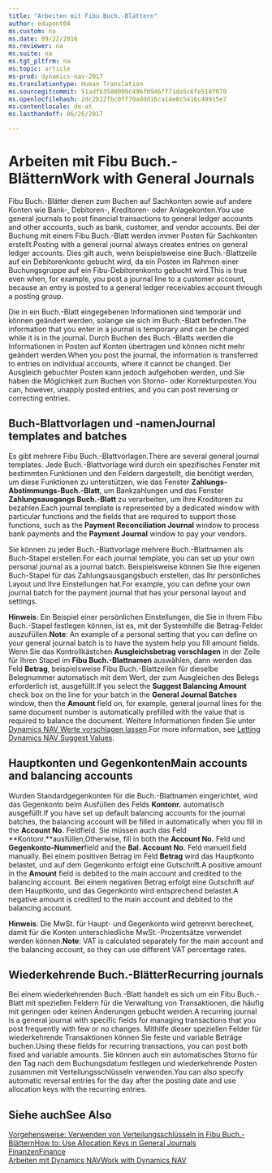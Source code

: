 ```yaml
---
title: "Arbeiten mit Fibu Buch.-Blättern"
author: edupont04
ms.custom: na
ms.date: 09/22/2016
ms.reviewer: na
ms.suite: na
ms.tgt_pltfrm: na
ms.topic: article
ms-prod: dynamics-nav-2017
ms.translationtype: Human Translation
ms.sourcegitcommit: 51adfb3588099c496f0946ff71da5c6fe518f070
ms.openlocfilehash: 2dc2b22fbc0ff70addd16ca14e8c5416c49915e7
ms.contentlocale: de-at
ms.lasthandoff: 06/26/2017

---
```


# <a name="work-with-general-journals"></a><span data-ttu-id="2d893-102">Arbeiten mit Fibu Buch.-Blättern</span><span class="sxs-lookup"><span data-stu-id="2d893-102">Work with General Journals</span></span>
<span data-ttu-id="2d893-103">Fibu Buch.-Blätter dienen zum Buchen auf Sachkonten sowie auf andere Konten wie Bank-, Debitoren-, Kreditoren- oder Anlagekonten.</span><span class="sxs-lookup"><span data-stu-id="2d893-103">You use general journals to post financial transactions to general ledger accounts and other accounts, such as bank, customer, and vendor accounts.</span></span> <span data-ttu-id="2d893-104">Bei der Buchung mit einem Fibu Buch.-Blatt werden immer Posten für Sachkonten erstellt.</span><span class="sxs-lookup"><span data-stu-id="2d893-104">Posting with a general journal always creates entries on general ledger accounts.</span></span> <span data-ttu-id="2d893-105">Dies gilt auch, wenn beispielsweise eine Buch.-Blattzeile auf ein Debitorenkonto gebucht wird, da ein Posten im Rahmen einer Buchungsgruppe auf ein Fibu-Debitorenkonto gebucht wird.</span><span class="sxs-lookup"><span data-stu-id="2d893-105">This is true even when, for example, you post a journal line to a customer account, because an entry is posted to a general ledger receivables account through a posting group.</span></span>

<span data-ttu-id="2d893-106">Die in ein Buch.-Blatt eingegebenen Informationen sind temporär und können geändert werden, solange sie sich im Buch.-Blatt befinden.</span><span class="sxs-lookup"><span data-stu-id="2d893-106">The information that you enter in a journal is temporary and can be changed while it is in the journal.</span></span> <span data-ttu-id="2d893-107">Durch Buchen des Buch.-Blatts werden die Informationen in Posten auf Konten übertragen und können nicht mehr geändert werden.</span><span class="sxs-lookup"><span data-stu-id="2d893-107">When you post the journal, the information is transferred to entries on individual accounts, where it cannot be changed.</span></span> <span data-ttu-id="2d893-108">Der Ausgleich gebuchter Posten kann jedoch aufgehoben werden, und Sie haben die Möglichkeit zum Buchen von Storno- oder Korrekturposten.</span><span class="sxs-lookup"><span data-stu-id="2d893-108">You can, however, unapply posted entries, and you can post reversing or correcting entries.</span></span>

## <a name="journal-templates-and-batches"></a><span data-ttu-id="2d893-109">Buch-Blattvorlagen und -namen</span><span class="sxs-lookup"><span data-stu-id="2d893-109">Journal templates and batches</span></span>
<span data-ttu-id="2d893-110">Es gibt mehrere Fibu Buch.-Blattvorlagen.</span><span class="sxs-lookup"><span data-stu-id="2d893-110">There are several general journal templates.</span></span> <span data-ttu-id="2d893-111">Jede Buch.-Blattvorlage wird durch ein spezifisches Fenster mit bestimmten Funktionen und den Feldern dargestellt, die benötigt werden, um diese Funktionen zu unterstützen, wie das Fenster **Zahlungs-Abstimmungs-Buch.-Blatt**, um Bankzahlungen und das Fenster **Zahlungsausgangs Buch.-Blatt** zu verarbeiten, um Ihre Kreditoren zu bezahlen.</span><span class="sxs-lookup"><span data-stu-id="2d893-111">Each journal template is represented by a dedicated window with particular functions and the fields that are required to support those functions, such as the **Payment Reconciliation Journal** window to process bank payments and the **Payment Journal** window to pay your vendors.</span></span>

<span data-ttu-id="2d893-112">Sie können zu jeder Buch.-Blattvorlage mehrere Buch.-Blattnamen als Buch-Stapel erstellen.</span><span class="sxs-lookup"><span data-stu-id="2d893-112">For each journal template, you can set up your own personal journal as a journal batch.</span></span> <span data-ttu-id="2d893-113">Beispielsweise können Sie Ihre eigenen Buch-Stapel für das Zahlungsausgangsbuch erstellen, das Ihr persönliches Layout und Ihre Einstellungen hat.</span><span class="sxs-lookup"><span data-stu-id="2d893-113">For example, you can define your own journal batch for the payment journal that has your personal layout and settings.</span></span>

<span data-ttu-id="2d893-114">**Hinweis**: Ein Beispiel einer persönlichen Einstellungen, die Sie in Ihrem Fibu Buch.-Stapel festlegen können, ist es, mit der Systemhilfe die Betrag-Felder auszufüllen.</span><span class="sxs-lookup"><span data-stu-id="2d893-114">**Note**: An example of a personal setting that you can define on your general journal batch is to have the system help you fill amount fields.</span></span> <span data-ttu-id="2d893-115">Wenn Sie das Kontrollkästchen **Ausgleichsbetrag vorschlagen** in der Zeile für Ihren Stapel im **Fibu Buch.-Blattnamen** auswählen, dann werden das Feld **Betrag**, beispielsweise Fibu Buch.-Blattzeilen für dieselbe Belegnummer automatisch mit dem Wert, der zum Ausgleichen des Belegs erforderlich ist, ausgefüllt.</span><span class="sxs-lookup"><span data-stu-id="2d893-115">If you select the **Suggest Balancing Amount** check box on the line for your batch in the **General Journal Batches** window, then the **Amount** field on, for example, general journal lines for the same document number is automatically prefilled with the value that is required to balance the document.</span></span> <span data-ttu-id="2d893-116">Weitere Informationen finden Sie unter [Dynamics NAV Werte vorschlagen lassen](ui-let-system-suggest-values.md).</span><span class="sxs-lookup"><span data-stu-id="2d893-116">For more information, see [Letting Dynamics NAV Suggest Values](ui-let-system-suggest-values.md).</span></span>

## <a name="main-accounts-and-balancing-accounts"></a><span data-ttu-id="2d893-117">Hauptkonten und Gegenkonten</span><span class="sxs-lookup"><span data-stu-id="2d893-117">Main accounts and balancing accounts</span></span>
<span data-ttu-id="2d893-118">Wurden Standardgegenkonten für die Buch.-Blattnamen eingerichtet, wird das Gegenkonto beim Ausfüllen des Felds **Kontonr.** automatisch ausgefüllt.</span><span class="sxs-lookup"><span data-stu-id="2d893-118">If you have set up default balancing accounts for the journal batches, the balancing account will be filled in automatically when you fill in the **Account No.**</span></span> <span data-ttu-id="2d893-119">Feld</span><span class="sxs-lookup"><span data-stu-id="2d893-119">field.</span></span> <span data-ttu-id="2d893-120">Sie müssen auch das Feld **Kontonr.**ausfüllen,</span><span class="sxs-lookup"><span data-stu-id="2d893-120">Otherwise, fill in both the **Account No.**</span></span> <span data-ttu-id="2d893-121">Feld und **Gegenkonto-Nummer**</span><span class="sxs-lookup"><span data-stu-id="2d893-121">field and the **Bal. Account No.**</span></span> <span data-ttu-id="2d893-122">Feld manuell.</span><span class="sxs-lookup"><span data-stu-id="2d893-122">field manually.</span></span> <span data-ttu-id="2d893-123">Bei einem positiven Betrag im Feld **Betrag** wird das Hauptkonto belastet, und auf dem Gegenkonto erfolgt eine Gutschrift.</span><span class="sxs-lookup"><span data-stu-id="2d893-123">A positive amount in the **Amount** field is debited to the main account and credited to the balancing account.</span></span> <span data-ttu-id="2d893-124">Bei einem negativen Betrag erfolgt eine Gutschrift auf dem Hauptkonto, und das Gegenkonto wird entsprechend belastet.</span><span class="sxs-lookup"><span data-stu-id="2d893-124">A negative amount is credited to the main account and debited to the balancing account.</span></span>

<span data-ttu-id="2d893-125">**Hinweis**: Die MwSt. für Haupt- und Gegenkonto wird getrennt berechnet, damit für die Konten unterschiedliche MwSt.-Prozentsätze verwendet werden können.</span><span class="sxs-lookup"><span data-stu-id="2d893-125">**Note**: VAT is calculated separately for the main account and the balancing account, so they can use different VAT percentage rates.</span></span>

## <a name="recurring-journals"></a><span data-ttu-id="2d893-126">Wiederkehrende Buch.-Blätter</span><span class="sxs-lookup"><span data-stu-id="2d893-126">Recurring journals</span></span>
<span data-ttu-id="2d893-127">Bei einem wiederkehrenden Buch.-Blatt handelt es sich um ein Fibu Buch.-Blatt mit speziellen Feldern für die Verwaltung von Transaktionen, die häufig mit geringen oder keinen Änderungen gebucht werden.</span><span class="sxs-lookup"><span data-stu-id="2d893-127">A recurring journal is a general journal with specific fields for managing transactions that you post frequently with few or no changes.</span></span> <span data-ttu-id="2d893-128">Mithilfe dieser speziellen Felder für wiederkehrende Transaktionen können Sie feste und variable Beträge buchen.</span><span class="sxs-lookup"><span data-stu-id="2d893-128">Using these fields for recurring transactions, you can post both fixed and variable amounts.</span></span> <span data-ttu-id="2d893-129">Sie können auch ein automatisches Storno für den Tag nach dem Buchungsdatum festlegen und wiederkehrende Posten zusammen mit Verteilungsschlüsseln verwenden.</span><span class="sxs-lookup"><span data-stu-id="2d893-129">You can also specify automatic reversal entries for the day after the posting date and use allocation keys with the recurring entries.</span></span>

## <a name="see-also"></a><span data-ttu-id="2d893-130">Siehe auch</span><span class="sxs-lookup"><span data-stu-id="2d893-130">See Also</span></span>
[<span data-ttu-id="2d893-131">Vorgehensweise: Verwenden von Verteilungsschlüsseln in Fibu Buch.-Blättern</span><span class="sxs-lookup"><span data-stu-id="2d893-131">How to: Use Allocation Keys in General Journals</span></span>](ui-how-use-allocation-keys-general-journals.md)  
[<span data-ttu-id="2d893-132">Finanzen</span><span class="sxs-lookup"><span data-stu-id="2d893-132">Finance</span></span>](finance-setup.md)  
[<span data-ttu-id="2d893-133">Arbeiten mit Dynamics NAV</span><span class="sxs-lookup"><span data-stu-id="2d893-133">Work with Dynamics NAV</span></span>](ui-work-product.md)

